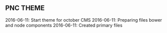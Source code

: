 ## PNC THEME

2016-06-11: Start theme for october CMS
2016-06-11: Preparing files bower and node components
2016-06-11: Created primary files